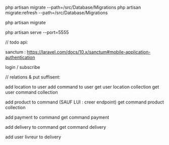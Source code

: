 

php artisan migrate --path=/src/Database/Migrations
php artisan migrate:refresh --path=/src/Database/Migrations

php artisan migrate


php artisan serve --port=5555


// todo api:

sanctum : https://laravel.com/docs/10.x/sanctum#mobile-application-authentication

login / subscribe


// relations & put suffisent:

add location to user
add command to user
get user location collection
get user command collection


add product to command (SAUF LUI : creer endpoint)
get command  product collection

add payment to command
get command  payment

add delivery to command
get command  delivery

add user livreur to delivery
